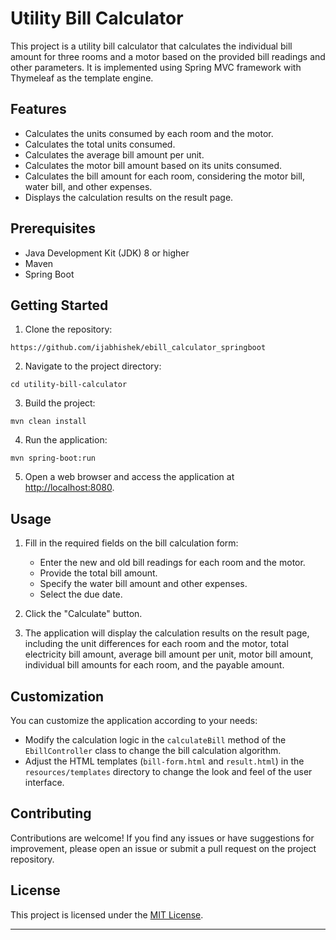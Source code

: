 # Utility Bill Calculator

This project is a utility bill calculator that calculates the individual bill amount for three rooms and a motor based on the provided bill readings and other parameters. It is implemented using Spring MVC framework with Thymeleaf as the template engine.

## Features

- Calculates the units consumed by each room and the motor.
- Calculates the total units consumed.
- Calculates the average bill amount per unit.
- Calculates the motor bill amount based on its units consumed.
- Calculates the bill amount for each room, considering the motor bill, water bill, and other expenses.
- Displays the calculation results on the result page.

## Prerequisites

- Java Development Kit (JDK) 8 or higher
- Maven
- Spring Boot

## Getting Started

1. Clone the repository:

```
https://github.com/ijabhishek/ebill_calculator_springboot
```

2. Navigate to the project directory:

```
cd utility-bill-calculator
```

3. Build the project:

```
mvn clean install
```

4. Run the application:

```
mvn spring-boot:run
```

5. Open a web browser and access the application at [http://localhost:8080](http://localhost:8080).

## Usage

1. Fill in the required fields on the bill calculation form:
    - Enter the new and old bill readings for each room and the motor.
    - Provide the total bill amount.
    - Specify the water bill amount and other expenses.
    - Select the due date.

2. Click the "Calculate" button.

3. The application will display the calculation results on the result page, including the unit differences for each room and the motor, total electricity bill amount, average bill amount per unit, motor bill amount, individual bill amounts for each room, and the payable amount.

## Customization

You can customize the application according to your needs:

- Modify the calculation logic in the `calculateBill` method of the `EbillController` class to change the bill calculation algorithm.
- Adjust the HTML templates (`bill-form.html` and `result.html`) in the `resources/templates` directory to change the look and feel of the user interface.

## Contributing

Contributions are welcome! If you find any issues or have suggestions for improvement, please open an issue or submit a pull request on the project repository.

## License

This project is licensed under the [MIT License](LICENSE).

---
